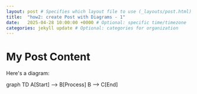 ```yaml
---
layout: post # Specifies which layout file to use (_layouts/post.html)
title:  "how2: create Post with Diagrams - 1"
date:   2025-04-28 10:00:00 +0000 # Optional: specific time/timezone
categories: jekyll update # Optional: categories for organization
---
```


<script src="https://cdn.jsdelivr.net/npm/mermaid/dist/mermaid.min.js"></script>
<script>
  document.addEventListener("DOMContentLoaded", function() {
    mermaid.initialize({ startOnLoad: true });
  });
</script>

# My Post Content

Here's a diagram:

<div class="mermaid">
graph TD
    A[Start] --> B[Process]
    B --> C[End]
</div>
